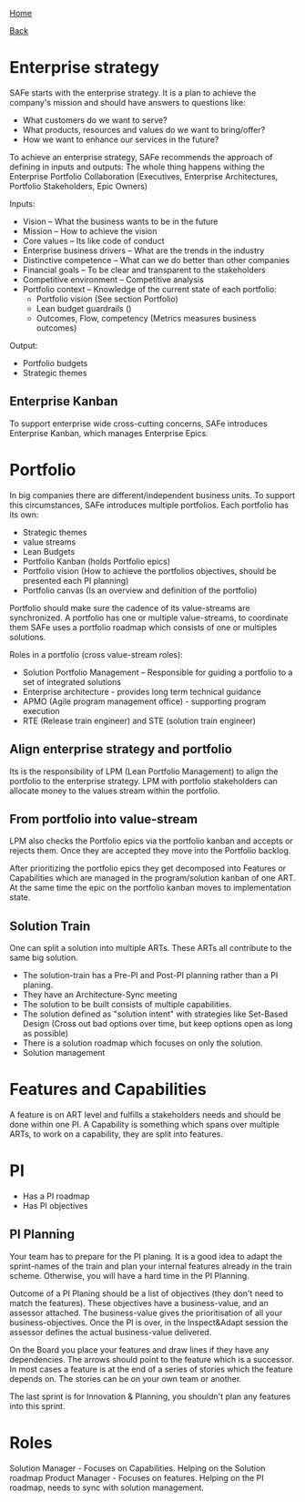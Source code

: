 [Home](/)

[Back](../index.md)

# Enterprise strategy

SAFe starts with the enterprise strategy. It is a plan to achieve the company's mission and should have answers to questions like:
* What customers do we want to serve?
* What products, resources and values do we want to bring/offer?
* How we want to enhance our services in the future?

To achieve an enterprise strategy, SAFe recommends the approach of defining in inputs and outputs:
The whole thing happens withing the Enterprise Portfolio Collaboration (Executives, Enterprise Architectures, Portfolio Stakeholders, Epic Owners)

Inputs: 
* Vision – What the business wants to be in the future
* Mission – How to achieve the vision 
* Core values – Its like code of conduct  
* Enterprise business drivers – What are the trends in the industry
* Distinctive competence – What can we do better than other companies
* Financial goals – To be clear and transparent to the stakeholders 
* Competitive environment – Competitive analysis 
* Portfolio context – Knowledge of the current state of each portfolio:
    * Portfolio vision (See section Portfolio)
    * Lean budget guardrails ()
    * Outcomes, Flow, competency (Metrics measures business outcomes)

Output:
* Portfolio budgets
* Strategic themes

## Enterprise Kanban
To support enterprise wide cross-cutting concerns, SAFe introduces Enterprise Kanban, which manages Enterprise Epics.  

# Portfolio
In big companies there are different/independent business units. To support this circumstances, SAFe introduces multiple portfolios.
Each portfolio has its own:
* Strategic themes
* value streams 
* Lean Budgets
* Portfolio Kanban (holds Portfolio epics)
* Portfolio vision (How to achieve the portfolios objectives, should be presented each PI planning)
* Portfolio canvas (Is an overview and definition of the portfolio)

Portfolio should make sure the cadence of its value-streams are synchronized.
A portfolio has one or multiple value-streams, to coordinate them SAFe uses a portfolio roadmap which consists of one or multiples solutions.

Roles in a portfolio (cross value-stream roles):
* Solution Portfolio Management – Responsible for guiding a portfolio to a set of integrated solutions
* Enterprise architecture - provides long term technical guidance
* APMO (Agile program management office) - supporting program execution
* RTE (Release train engineer) and STE (solution train engineer)

## Align enterprise strategy and portfolio
Its is the responsibility of LPM (Lean Portfolio Management) to align the portfolio to the enterprise strategy.
LPM with portfolio stakeholders can allocate money to the values stream within the portfolio.

## From portfolio into value-stream
LPM also checks the Portfolio epics via the portfolio kanban and accepts or rejects them. 
Once they are accepted they move into the Portfolio backlog.

After prioritizing the portfolio epics they get decomposed into Features or Capabilities which are managed in the program/solution kanban of one ART.
At the same time the epic on the portfolio kanban moves to implementation state. 

## Solution Train
One can split a solution into multiple ARTs. These ARTs all contribute to the same big solution.

* The solution-train has a Pre-PI and Post-PI planning rather than a PI planing.
* They have an Architecture-Sync meeting
* The solution to be built consists of multiple capabilities. 
* The solution defined as "solution intent" with strategies like Set-Based Design (Cross out bad options over time, but keep options open as long as possible)
* There is a solution roadmap which focuses on only the solution.
* Solution management 

# Features and Capabilities
A feature is on ART level and fulfills a stakeholders needs and should be done within one PI. 
A Capability is something which spans over multiple ARTs, to work on a capability, they are split into features. 

# PI
* Has a PI roadmap 
* Has PI objectives

## PI Planning
Your team has to prepare for the PI planing. It is a good idea to adapt the sprint-names of the train and plan your internal features already in the train scheme. 
Otherwise, you will have a hard time in the PI Planning.

Outcome of a PI Planing should be a list of objectives (they don't need to match the features). 
These objectives have a business-value, and an assessor attached. The business-value gives the prioritisation of all your business-objectives.
Once the PI is over, in the Inspect&Adapt session the assessor defines the actual business-value delivered.

On the Board you place your features and draw lines if they have any dependencies. The arrows should point to the feature which is a successor.
In most cases a feature is at the end of a series of stories which the feature depends on. The stories can be on your own team or another. 

The last sprint is for Innovation & Planning, you shouldn't plan any features into this sprint. 

# Roles
Solution Manager - Focuses on Capabilities. Helping on the Solution roadmap
Product Manager - Focuses on features. Helping on the PI roadmap, needs to sync with solution management.

